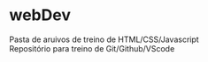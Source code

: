 # webDev
Pasta de aruivos de treino de HTML/CSS/Javascript  
Repositório para treino de Git/Github/VScode  
